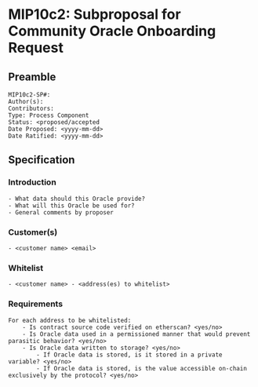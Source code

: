 # MIP10c2: Subproposal for Community Oracle Onboarding Request

## Preamble
```
MIP10c2-SP#: 
Author(s):
Contributors:
Type: Process Component
Status: <proposed/accepted
Date Proposed: <yyyy-mm-dd>
Date Ratified: <yyyy-mm-dd>
``` 

## Specification

### Introduction
	- What data should this Oracle provide?
	- What will this Oracle be used for?
	- General comments by proposer

### Customer(s)
 	- <customer name> <email>

### Whitelist
	- <customer name> - <address(es) to whitelist>

### Requirements
	For each address to be whitelisted:
		- Is contract source code verified on etherscan? <yes/no>
		- Is Oracle data used in a permissioned manner that would prevent parasitic behavior? <yes/no>
		- Is Oracle data written to storage? <yes/no>
			- If Oracle data is stored, is it stored in a private variable? <yes/no>
			- If Oracle data is stored, is the value accessible on-chain exclusively by the protocol? <yes/no>